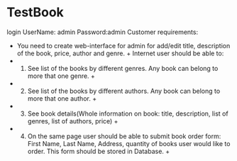 # TestBook
login UserName: admin Password:admin
Customer requirements:
 + You need to create web-interface for admin for add/edit title, description of the book, price, author and genre. +
Internet user should be able to:
+ 1) See list of the books by different genres. Any book can belong to more that one genre. +
+ 2) See list of the books by different authors. Any book can belong to more that one author. +
+ 3) See book details(Whole information on book: title, description, list of genres, list of authors, price) +
+ 4) On the same page user should be able to submit book order form: First Name, Last Name, Address, quantity of books user would like to order. This form should be stored in Database. +

